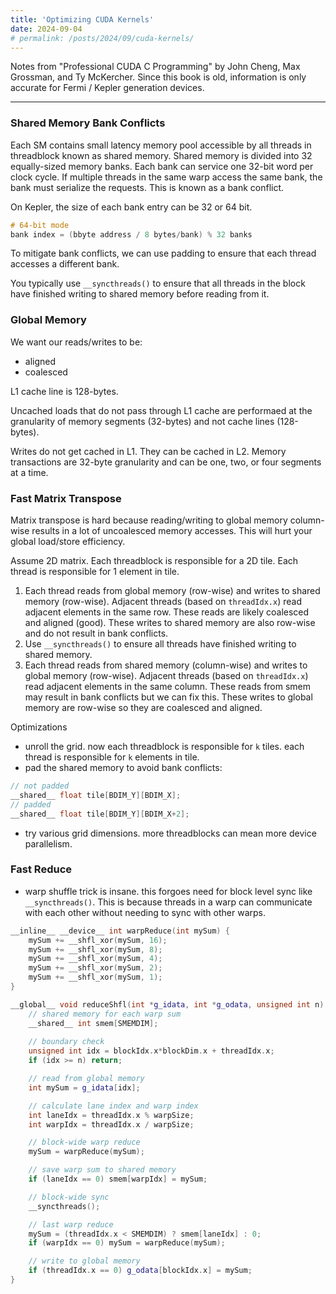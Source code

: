 ```yaml
---
title: 'Optimizing CUDA Kernels'
date: 2024-09-04
# permalink: /posts/2024/09/cuda-kernels/
---
```


Notes from "Professional CUDA C Programming" by John Cheng, Max Grossman, and Ty McKercher. Since this book is old, information is only accurate for Fermi / Kepler generation devices.

---


### Shared Memory Bank Conflicts
Each SM contains small latency memory pool accessible by all threads in threadblock known as shared memory. Shared memory is divided into 32 equally-sized memory banks. Each bank can service one 32-bit word per clock cycle. If multiple threads in the same warp access the same bank, the bank must serialize the requests. This is known as a bank conflict.

On Kepler, the size of each bank entry can be 32 or 64 bit.

```c++
# 64-bit mode
bank index = (bbyte address / 8 bytes/bank) % 32 banks
```

To mitigate bank conflicts, we can use padding to ensure that each thread accesses a different bank.

You typically use `__syncthreads()` to ensure that all threads in the block have finished writing to shared memory before reading from it.

### Global Memory
We want our reads/writes to be:
- aligned
- coalesced

L1 cache line is 128-bytes.

Uncached loads that do not pass through L1 cache are performaed at the granularity of memory segments (32-bytes) and not cache lines (128-bytes).

Writes do not get cached in L1. They can be cached in L2. Memory transactions are 32-byte granularity and can be one, two, or four segments at a time.


### Fast Matrix Transpose

Matrix transpose is hard because reading/writing to global memory column-wise results in a lot of uncoalesced memory accesses. This will hurt your global load/store efficiency. 

Assume 2D matrix. Each threadblock is responsible for a 2D tile. Each thread is responsible for 1 element in tile.

1. Each thread reads from global memory (row-wise) and writes to shared memory (row-wise). Adjacent threads (based on `threadIdx.x`) read adjacent elements in the same row. These reads are likely coalesced and aligned (good). These writes to shared memory are also row-wise and do not result in bank conflicts.
2. Use `__syncthreads()` to ensure all threads have finished writing to shared memory.
3. Each thread reads from shared memory (column-wise) and writes to global memory (row-wise). Adjacent threads (based on `threadIdx.x`) read adjacent elements in the same column. These reads from smem may result in bank conflicts but we can fix this. These writes to global memory are row-wise so they are coalesced and aligned.

Optimizations
- unroll the grid. now each threadblock is responsible for `k` tiles. each thread is responsible for `k` elements in tile.
- pad the shared memory to avoid bank conflicts:
```c++
// not padded
__shared__ float tile[BDIM_Y][BDIM_X];
// padded
__shared__ float tile[BDIM_Y][BDIM_X+2];
```
- try various grid dimensions. more threadblocks can mean more device parallelism.

### Fast Reduce
- warp shuffle trick is insane. this forgoes need for block level sync like `__syncthreads()`. This is because threads in a warp can communicate with each other without needing to sync with other warps.
```c++
__inline__ __device__ int warpReduce(int mySum) {
    mySum += __shfl_xor(mySum, 16);
    mySum += __shfl_xor(mySum, 8);
    mySum += __shfl_xor(mySum, 4);
    mySum += __shfl_xor(mySum, 2);
    mySum += __shfl_xor(mySum, 1);
}
```

```c++
__global__ void reduceShfl(int *g_idata, int *g_odata, unsigned int n) {
    // shared memory for each warp sum
    __shared__ int smem[SMEMDIM];
    
    // boundary check
    unsigned int idx = blockIdx.x*blockDim.x + threadIdx.x;
    if (idx >= n) return;

    // read from global memory
    int mySum = g_idata[idx];

    // calculate lane index and warp index
    int laneIdx = threadIdx.x % warpSize;
    int warpIdx = threadIdx.x / warpSize;

    // block-wide warp reduce
    mySum = warpReduce(mySum);

    // save warp sum to shared memory
    if (laneIdx == 0) smem[warpIdx] = mySum;

    // block-wide sync
    __syncthreads();

    // last warp reduce
    mySum = (threadIdx.x < SMEMDIM) ? smem[laneIdx] : 0;
    if (warpIdx == 0) mySum = warpReduce(mySum);

    // write to global memory
    if (threadIdx.x == 0) g_odata[blockIdx.x] = mySum;
}
```